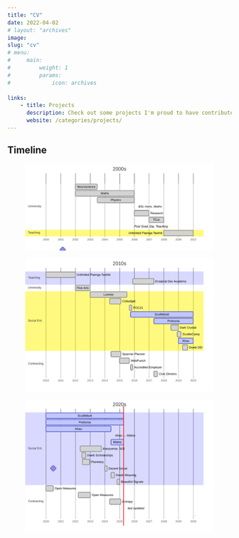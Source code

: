 ```yaml
---
title: "CV"
date: 2022-04-02
# layout: "archives"
image: 
slug: "cv"
# menu:
#     main:
#         weight: 1
#         params:
#             icon: archives

links:
    - title: Projects
      description: Check out some projects I'm proud to have contributed to
      website: /categories/projects/
---
```


## Timeline

<figure>
  <img src='2000s.svg' />
</figure>
<figure>
  <img src='2010s.svg' />
</figure>
<figure>
  <img src='2020s.svg' />
</figure>


<!--
## Skills


## Paid Work

| Company                            | Dates | Roles      |
|------------------------------------|-------|------------|
| [Entropy Cryptography](/p/entropy) | May 2024 -- Feb 2025 | Programmer, Team Lead | 



## Pro-Bono Work
-->
